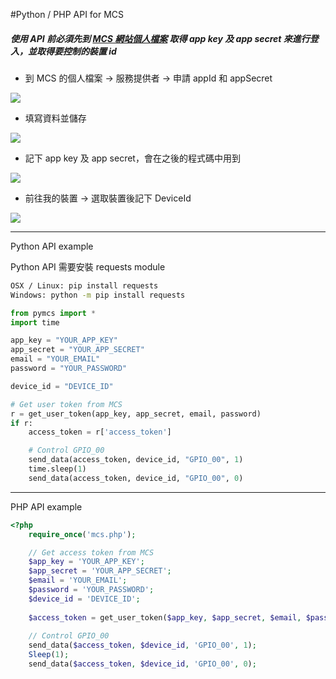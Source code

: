 #Python / PHP API for MCS

##### 使用 API 前必須先到 [MCS 網站個人檔案](https://mcs.mediatek.com/v2console/zh-TW/console/profile) 取得 app key 及 app secret 來進行登入，並取得要控制的裝置 id 

- 到 MCS 的個人檔案 -> 服務提供者 -> 申請 appId 和 appSecret 

![](http://i.imgur.com/gWShls8.png)

- 填寫資料並儲存

![](http://i.imgur.com/TUtqk0f.png)

- 記下 app key 及 app secret，會在之後的程式碼中用到

![](http://i.imgur.com/G41TU0K.png)

- 前往我的裝置 -> 選取裝置後記下 DeviceId

![](http://i.imgur.com/uqG4MSR.png)

---

Python API example

Python API 需要安裝 requests module
```bash
OSX / Linux: pip install requests
Windows: python -m pip install requests 
```

```python
from pymcs import *
import time

app_key = "YOUR_APP_KEY"
app_secret = "YOUR_APP_SECRET"
email = "YOUR_EMAIL"
password = "YOUR_PASSWORD"

device_id = "DEVICE_ID"

# Get user token from MCS
r = get_user_token(app_key, app_secret, email, password)
if r:
    access_token = r['access_token']

    # Control GPIO_00
    send_data(access_token, device_id, "GPIO_00", 1)
    time.sleep(1)
    send_data(access_token, device_id, "GPIO_00", 0)
```

--- 

PHP API example

```php
<?php
    require_once('mcs.php');

    // Get access token from MCS
    $app_key = 'YOUR_APP_KEY';
    $app_secret = 'YOUR_APP_SECRET';
    $email = 'YOUR_EMAIL';
    $password = 'YOUR_PASSWORD';
    $device_id = 'DEVICE_ID';
    
    $access_token = get_user_token($app_key, $app_secret, $email, $password);
    
    // Control GPIO_00
    send_data($access_token, $device_id, 'GPIO_00', 1);
    Sleep(1);
    send_data($access_token, $device_id, 'GPIO_00', 0);
```
